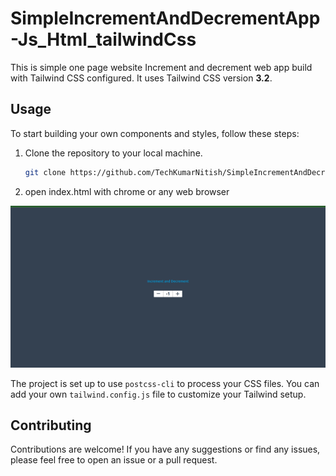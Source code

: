 # SimpleIncrementAndDecrementApp-Js_Html_tailwindCss
This is simple one page website Increment and decrement web app build  with Tailwind CSS configured. It uses Tailwind CSS version **3.2**.

## Usage

To start building your own components and styles, follow these steps:

1. Clone the repository to your local machine.
    ```sh
    git clone https://github.com/TechKumarNitish/SimpleIncrementAndDecrementApp_REACTJS_Html_tailwindCss.git
    ```

2. open index.html with chrome or any web browser
<img src="https://github.com/TechKumarNitish/gitHubSource/blob/master/image/counterApp/one.png"/>

The project is set up to use `postcss-cli` to process your CSS files. You can add your own `tailwind.config.js` file to customize your Tailwind setup.

## Contributing

Contributions are welcome! If you have any suggestions or find any issues, please feel free to open an issue or a pull request.

